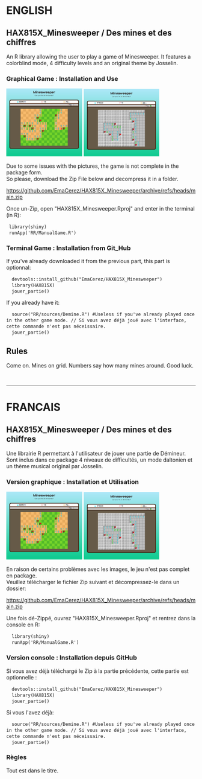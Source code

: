 # ENGLISH

## HAX815X_Minesweeper / Des mines et des chiffres

An R library allowing the user to play a game of Minesweeper. It features a colorblind mode, 4 difficulty levels and an original theme by Josselin.

### Graphical Game : Installation and Use

<p align="left" display="inline-block">
  <img src="docs/ingame_screenshot1.png" width=40%, title="hover text">
  <img src="docs/ingame_screenshot2.png" width=40%, title="hover text">
</p>

Due to some issues with the pictures, the game is not complete in the package form.  
So please, download the Zip File below and decompress it in a folder.

  https://github.com/EmaCerez/HAX815X_Minesweeper/archive/refs/heads/main.zip
  
 Once un-Zip, open "HAX815X_Minesweeper.Rproj" and enter in the terminal (in R): 
 
 ```
  library(shiny)
  runApp('RR/ManualGame.R')
```  

### Terminal Game : Installation from Git_Hub

If you've already downloaded it from the previous part, this part is optionnal:  

```
  devtools::install_github("EmaCerez/HAX815X_Minesweeper")
  library(HAX815X)
  jouer_partie()
``` 

If you already have it:  

```
  source("RR/sources/Demine.R") #Useless if you've already played once in the other game mode. // Si vous avez déjà joué avec l'interface, cette commande n'est pas néceissaire.
  jouer_partie()
``` 

## Rules 

Come on. Mines on grid. Numbers say how many mines around. Good luck.  

<br/>

---

# FRANCAIS

## HAX815X_Minesweeper / Des mines et des chiffres

Une librairie R permettant à l'utilisateur de jouer une partie de Démineur. Sont inclus dans ce package 4 niveaux de difficultés, un mode daltonien et un thème musical original par Josselin.

### Version graphique : Installation et Utilisation

<p align="left" display="inline-block">
  <img src="docs/ingame_screenshot1.png" width=40%, title="hover text">
  <img src="docs/ingame_screenshot2.png" width=40%, title="hover text">
</p>

En raison de certains problèmes avec les images, le jeu n'est pas complet en package.  
Veuillez télécharger le fichier Zip suivant et décompressez-le dans un dossier:

  https://github.com/EmaCerez/HAX815X_Minesweeper/archive/refs/heads/main.zip

Une fois dé-Zippé, ouvrez "HAX815X_Minesweeper.Rproj" et rentrez dans la console en R:

```
  library(shiny)
  runApp('RR/ManualGame.R')
```  

### Version console : Installation depuis GitHub

Si vous avez déjà téléchargé le Zip à la partie précédente, cette partie est optionnelle :

```
  devtools::install_github("EmaCerez/HAX815X_Minesweeper")
  library(HAX815X)
  jouer_partie()
``` 

Si vous l'avez déjà:

```
  source("RR/sources/Demine.R") #Useless if you've already played once in the other game mode. // Si vous avez déjà joué avec l'interface, cette commande n'est pas néceissaire.
  jouer_partie()
``` 

### Règles

Tout est dans le titre.

